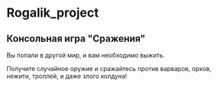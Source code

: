 # Rogalik_project
## Консольная игра "Сражения"

Вы попали в другой мир, и вам необходимо выжить.

Получите случайное оружие и сражайтесь против варваров, орков, нежити, троллей, и даже злого колдуна!
